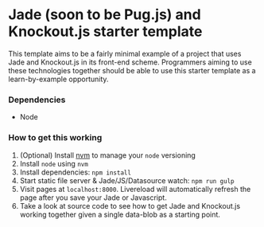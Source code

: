 # Jade (soon to be Pug.js) and Knockout.js starter template

This template aims to be a fairly minimal example of a project that uses Jade and Knockout.js in its front-end scheme. Programmers aiming to use these technologies together should be able to use this starter template as a learn-by-example opportunity.

### Dependencies
- Node

### How to get this working

1. (Optional) Install [nvm](https://github.com/creationix/nvm) to manage your `node` versioning
2. Install `node` using `nvm`
3. Install dependencies: `npm install`
4. Start static file server & Jade/JS/Datasource watch: `npm run gulp`
5. Visit pages at `localhost:8000`. Livereload will automatically refresh the page after you save your Jade or Javascript.
6. Take a look at source code to see how to get Jade and Knockout.js working together given a single data-blob as a starting point.
